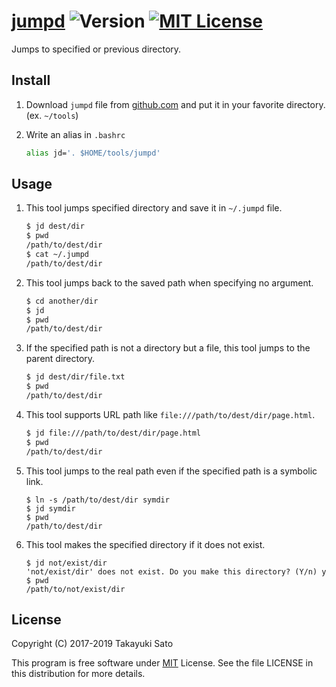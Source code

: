 # [jumpd][repo-url] ![Version][ver-img] [![MIT License][mit-img]][mit-url]

Jumps to specified or previous directory.

## Install

1. Download `jumpd` file from [github.com][repo-url] and put it in your favorite directory. (ex. `~/tools`)

2. Write an alias   in `.bashrc`

    ```sh
    alias jd='. $HOME/tools/jumpd'
    ```

## Usage

1. This tool jumps specified directory and save it in `~/.jumpd` file.

   ```sh
   $ jd dest/dir
   $ pwd
   /path/to/dest/dir
   $ cat ~/.jumpd
   /path/to/dest/dir
   ``` 

2. This tool jumps back to the saved path when specifying no argument.

    ```sh
    $ cd another/dir
    $ jd
    $ pwd
    /path/to/dest/dir
    ```

3. If the specified path is not a directory but a file, this tool jumps to the parent directory.

    ```sh
    $ jd dest/dir/file.txt
    $ pwd
    /path/to/dest/dir
    ```


3. This tool supports URL path like `file:///path/to/dest/dir/page.html`.

    ```sh
    $ jd file:///path/to/dest/dir/page.html
    $ pwd
    /path/to/dest/dir
    ```

4. This tool jumps to the real path even if the specified path is a symbolic link.

    ```
    $ ln -s /path/to/dest/dir symdir
    $ jd symdir
    $ pwd
    /path/to/dest/dir
    ```

5. This tool makes the specified directory if it does not exist.

    ```
    $ jd not/exist/dir
    'not/exist/dir' does not exist. Do you make this directory? (Y/n) y
    $ pwd
    /path/to/not/exist/dir
    ```

## License

Copyright (C) 2017-2019 Takayuki Sato

This program is free software under [MIT][mit-url] License.
See the file LICENSE in this distribution for more details.

[repo-url]: https://github.com/sttk/jumpd/
[ver-img]: https://img.shields.io/badge/ver-0.1.0-blue.svg
[mit-img]: https://img.shields.io/badge/license-MIT-green.svg
[mit-url]: https://opensource.org/licenses/MIT
